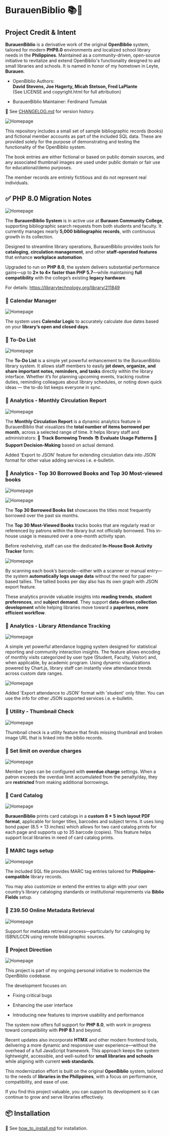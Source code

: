 # BurauenBiblio 📚🌴

## Project Credit & Intent

**BurauenBiblio** is a derivative work of the original **OpenBiblio** system, tailored for modern **PHP8.0** environments and localized school library needs in the **Philippines**.
Maintained as a community-driven, open-source initiative to revitalize and extend OpenBiblio's functionality designed to aid small libraries and schools.
It is named in honor of my hometown in Leyte, **Burauen**.

- OpenBiblio Authors:  
  **David Stevens, Joe Hagerty, Micah Stetson, Fred LaPlante**  
  (See LICENSE and copyright.html for full attribution)

- BurauenBiblio Maintainer: Ferdinand Tumulak 

📌 See [CHANGELOG.md](./CHANGELOG.md) for version history.

![Homepage](./readme_assets/opac_system2.webp "BurauenBiblio Homepage")

This repository includes a small set of sample bibliographic records (books) and fictional member accounts as part of the included SQL data.
These are provided solely for the purpose of demonstrating and testing the functionality of the OpenBiblio system.

The book entries are either fictional or based on public domain sources, and any associated thumbnail images are used under public domain or fair use for educational/demo purposes.

The member records are entirely fictitious and do not represent real individuals.

## ✅ PHP 8.0 Migration Notes

![Homepage](./readme_assets/actual_use_case_2.webp "BurauenBiblio Homepage")

The **BurauenBiblio System** is in active use at **Burauen Community College**, supporting bibliographic search requests from both students and faculty. It currently manages nearly **5,000 bibliographic records**, with continuous growth in its collection.

Designed to streamline library operations, BurauenBiblio provides tools for **cataloging**, **circulation management**, and other **staff-operated features** that enhance **workplace automation**.

Upgraded to run on **PHP 8.0**, the system delivers substantial performance gains—up to **2× to 4× faster than PHP 5.7**—while maintaining **full compatibility** with the college’s existing **legacy hardware**.

For details: https://librarytechnology.org/library/211849

### 📌 Calendar Manager

![Homepage](./readme_assets/sample_calendar_image.webp "BurauenBiblio Homepage")

The system uses **Calendar Logic** to accurately calculate due dates based on your **library’s open and closed days**.

### 📝 To-Do List 

![Homepage](./readme_assets/todo_list.webp "BurauenBiblio Homepage")

The **To-Do List** is a simple yet powerful enhancement to the BurauenBiblio library system. It allows staff members to easily **jot down, organize, and share important notes, reminders, and tasks** directly within the library interface. Whether it’s for planning upcoming events, tracking routine duties, reminding colleagues about library schedules, or noting down quick ideas — the to-do list keeps everyone in sync.

### 📝 Analytics - Monthly Circulation Report 

![Homepage](./readme_assets/monthly_circ.webp "BurauenBiblio Homepage")

The **Monthly Circulation Report** is a dynamic analytics feature in BurauenBiblio that visualizes the **total number of items borrowed per month**, across a selected range of time. It helps library staff and administrators: 📅 **Track Borrowing Trends** 📚 **Evaluate Usage Patterns** 🎯 **Support Decision-Making** based on actual demand.

Added 'Export to JSON' feature for extending circulation data into JSON format for other value adding services i.e. e-bulletin.

### 📝 Analytics - Top 30 Borrowed Books and Top 30 Most-viewed books

![Homepage](./readme_assets/sample_borrowed.webp "BurauenBiblio Homepage")

![Homepage](./readme_assets/sample_viewed.webp "BurauenBiblio Homepage")

The **Top 30 Borrowed Books list** showcases the titles most frequently borrowed over the past six months.

The **Top 30 Most-Viewed Books** tracks books that are regularly read or referenced by patrons within the library but not officially borrowed. This in-house usage is measured over a one-month activity span.

Before reshelving, staff can use the dedicated **In-House Book Activity Tracker** form:

![Homepage](./readme_assets/dailytally.webp "BurauenBiblio Homepage")

By scanning each book’s barcode—either with a scanner or manual entry—the system **automatically logs usage data** without the need for paper-based tallies. The tallied books per day also has its own graph with JSON export feature.

These analytics provide valuable insights into **reading trends**, **student preferences**, and **subject demand**. They support **data-driven collection development** while helping libraries move toward a **paperless, more efficient workflow**.

### 📝 Analytics - Library Attendance Tracking

![Homepage](./readme_assets/attendance_tracking.webp "BurauenBiblio Homepage")

A simple yet powerful attendance logging system designed for statistical reporting and community interaction insights. The feature allows encoding of monthly visits categorized by user type (Student, Faculty, Visitor) and, when applicable, by academic program. Using dynamic visualizations powered by Chart.js, library staff can instantly view attendance trends across custom date ranges.

![Homepage](./readme_assets/export_json.webp "BurauenBiblio Homepage")

Added 'Export attendance to JSON' format with 'student' only filter. You can use the info for other JSON supported services i.e. e-bulletin.

### 📝 Utility - Thumbnail Check

![Homepage](./readme_assets/missing_thumbnails.webp "BurauenBiblio Homepage")

Thumbnail check is a utility feature that finds missing thumbnail and broken image URL that is linked into the biblio records.

### 📌 Set limit on overdue charges

![Homepage](./readme_assets/overdue_notice.webp "BurauenBiblio Homepage")

Member types can be configured with **overdue charge** settings. When a patron exceeds the overdue limit accumulated from the penalty/day, they are **restricted** from making additional borrowings.

### 📌 Card Catalog

![Homepage](./images/card_catalog_demo_sample.webp "BurauenBiblio Homepage")

**BurauenBiblio** prints card catalogs in a **custom 8 × 5 inch layout PDF format**, applicable for longer titles, barcodes and subject terms. It uses long bond paper (8.5 × 13 inches) which allows for two card catalog prints for each page and supports up to 35 barcode (copies). This feature helps support local libraries in need of card catalog prints.

### 📌 MARC tags setup

![Homepage](./readme_assets/MARC_tags_ph.webp "BurauenBiblio Homepage")

The included SQL file provides MARC tag entries tailored for **Philippine-compatible** library records.

You may also customize or extend the entries to align with your own country’s library cataloging standards or institutional requirements via **Biblio Fields** setup.

### 📌 Z39.50 Online Metadata Retrieval

![Homepage](./readme_assets/metadata_retrieval.webp "BurauenBiblio Homepage")

Support for metadata retrieval process—particularly for cataloging by ISBN/LCCN using remote bibliographic sources.

### 🙌 Project Direction

![Homepage](./readme_assets/actual_use_case.webp "BurauenBiblio Homepage")

This project is part of my ongoing personal initiative to modernize the OpenBiblio codebase.

The development focuses on:

- Fixing critical bugs

- Enhancing the user interface

- Introducing new features to improve usability and performance

The system now offers full support for **PHP 8.0**, with work in progress toward compatibility with **PHP 8.1** and beyond.

Recent updates also incorporate **HTMX** and other modern frontend tools, delivering a more dynamic and responsive user experience—without the overhead of a full JavaScript framework. This approach keeps the system lightweight, accessible, and well-suited for **small libraries and schools** while aligning with current **web standards**.

This modernization effort is built on the original **OpenBiblio** system, tailored to the needs of **libraries in the Philippines**, with a focus on performance, compatibility, and ease of use.

If you find this project valuable, you can support its development so it can continue to grow and serve libraries effectively.

## 📦 Installation

📌 See [how_to_install.md](./how_to_install.md) for installation.
